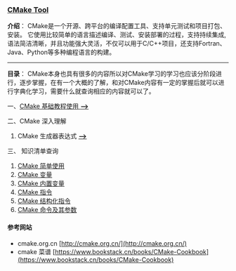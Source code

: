 ### [CMake Tool](https://cmake.org/)
**介绍**： CMake是一个开源、跨平台的编译配置工具、支持单元测试和项目打包、安装。 它使用比较简单的语言描述编译、测试、安装部署的过程，支持持续集成, 语法简洁清晰，并且功能强大灵活，不仅可以用于C/C++项目，还支持Fortran、Java、Python等多种编程语言的构建。

----

**目录**：
CMake本身也具有很多的内容所以对CMake学习的学习也应该分阶段进行，逐步掌握，在有一个大概的了解，和对CMake内容有一定的掌握后就可以进行字典化学习，需要什么就查询相应的内容就可以了。

一、[CMake 基础教程使用 **-->**](./Foundation.md)

二、CMake 深入理解

1. CMake 生成器表达式 [**-->**](./contents/HighStage/CMakeGeneratorExpression.md)



三、 知识清单查询

1. [CMake 简单使用](./contents/CMakeUsingSImple.md)
2. [CMake 变量](./contents/CMakeVariables.md)
3. [CMake 内置变量](./contents/CMakeInternalVariable.md)
4. [CMake 指令](./contents/CMakeInstructions.md)
5. [CMake 结构化指令](./contents/CMakeStructuredInstruction.md)
6. [CMake 命令及其参数](./contents/CMakeCommandLine.md)



#### 参考网站

- cmake.org.cn [http://cmake.org.cn/](http://cmake.org.cn/)
- cmake 菜谱 [https://www.bookstack.cn/books/CMake-Cookbook](https://www.bookstack.cn/books/CMake-Cookbook)
